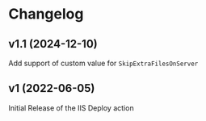 # Changelog

## v1.1 (2024-12-10)

Add support of custom value for `SkipExtraFilesOnServer`

## v1 (2022-06-05)

Initial Release of the IIS Deploy action